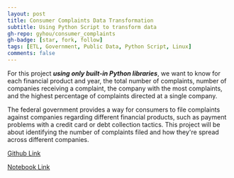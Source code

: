 ```yaml
---
layout: post
title: Consumer Complaints Data Transformation
subtitle: Using Python Script to transform data
gh-repo: gyhou/consumer_complaints
gh-badge: [star, fork, follow]
tags: [ETL, Government, Public Data, Python Script, Linux]
comments: false
---
```

For this project ***using only built-in Python libraries***, we want to know for each financial product and year, the total number of complaints, number of companies receiving a complaint, the company with the most complaints, and the highest percentage of complaints directed at a single company.

The federal government provides a way for consumers to file complaints against companies regarding different financial products, such as payment problems with a credit card or debt collection tactics. This project will be about identifying the number of complaints filed and how they're spread across different companies. 

[Github Link](https://github.com/gyhou/consumer_complaints)

[Notebook Link](https://github.com/gyhou/consumer_complaints/blob/master/Consumer_Complaints_Project.ipynb)
